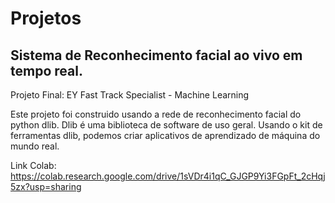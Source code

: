 # Projetos

## Sistema de Reconhecimento facial ao vivo em tempo real.

Projeto Final: EY Fast Track Specialist - Machine Learning

Este projeto foi construido usando a rede de reconhecimento facial do python dlib. Dlib é uma biblioteca de software de uso geral. Usando o kit de ferramentas dlib, podemos criar aplicativos de aprendizado de máquina do mundo real.

Link Colab: https://colab.research.google.com/drive/1sVDr4i1qC_GJGP9Yi3FGpFt_2cHqj5zx?usp=sharing